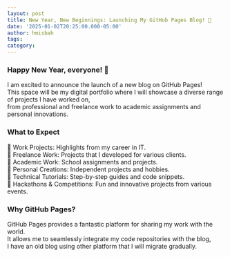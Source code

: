 ```yaml
---
layout: post
title: New Year, New Beginnings: Launching My GitHub Pages Blog! 🚀
date: '2025-01-02T20:25:00.000-05:00'
author: hmisbah
tags: 
category:
---
```




### Happy New Year, everyone! 🎉

I am excited to announce the launch of a new blog on GitHub Pages!  
This space will be my digital portfolio where I will showcase a diverse range of projects I have worked on,  
from professional and freelance work to academic assignments and personal innovations.

### What to Expect
🔹 Work Projects: Highlights from my career in IT.  
🔹 Freelance Work: Projects that I developed for various clients.  
🔹 Academic Work: School assignments and projects.  
🔹 Personal Creations: Independent projects and hobbies.  
🔹 Technical Tutorials: Step-by-step guides and code snippets.  
🔹 Hackathons & Competitions: Fun and innovative projects from various events.

### Why GitHub Pages?
GitHub Pages provides a fantastic platform for sharing my work with the world.  
It allows me to seamlessly integrate my code repositories with the blog,  
I have an old blog using other platform that I will migrate gradually.
